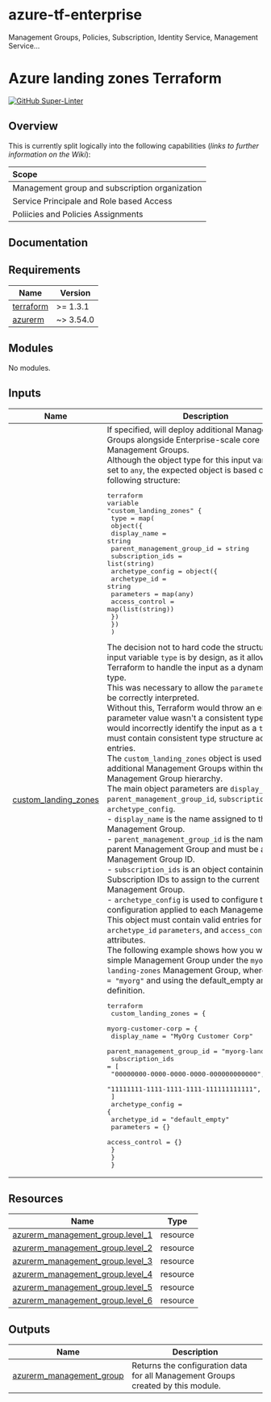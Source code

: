 # azure-tf-enterprise
Management Groups, Policies, Subscription, Identity Service, Management Service...

<!-- BEGIN_TF_DOCS -->
# Azure landing zones Terraform

[![GitHub Super-Linter](https://github.com/<OWNER>/<REPOSITORY>/actions/workflows/<WORKFLOW\_FILE\_NAME>/badge.svg)](https://github.com/marketplace/actions/super-linter)

## Overview

This is currently split logically into the following capabilities (*links to further information on the Wiki*):

| Scope |
| :--- |
| Management group and subscription organization |
| Service Principale and Role based Access |
| Poliicies and Policies Assignments |

## Documentation
<!-- markdownlint-disable MD033 -->

## Requirements

| Name | Version |
|------|---------|
| <a name="requirement_terraform"></a> [terraform](#requirement\_terraform) | >= 1.3.1 |
| <a name="requirement_azurerm"></a> [azurerm](#requirement\_azurerm) | ~> 3.54.0 |

## Modules

No modules.

<!-- markdownlint-disable MD013 -->
<!-- markdownlint-disable MD034 -->
## Inputs

| Name | Description | Type | Default | Required |
|------|-------------|------|---------|:--------:|
| <a name="input_custom_landing_zones"></a> [custom\_landing\_zones](#input\_custom\_landing\_zones) | If specified, will deploy additional Management Groups alongside Enterprise-scale core Management Groups.<br>Although the object type for this input variable is set to `any`, the expected object is based on the following structure:<pre>terraform<br>variable "custom_landing_zones" {<br>  type = map(<br>    object({<br>      display_name               = string<br>      parent_management_group_id = string<br>      subscription_ids           = list(string)<br>      archetype_config = object({<br>        archetype_id   = string<br>        parameters     = map(any)<br>        access_control = map(list(string))<br>      })<br>    })<br>  )</pre>The decision not to hard code the structure in the input variable `type` is by design, as it allows Terraform to handle the input as a dynamic object type.<br>This was necessary to allow the `parameters` value to be correctly interpreted.<br>Without this, Terraform would throw an error if each parameter value wasn't a consistent type, as it would incorrectly identify the input as a `tuple` which must contain consistent type structure across all entries.<br>The `custom_landing_zones` object is used to deploy additional Management Groups within the core Management Group hierarchy.<br>The main object parameters are `display_name`, `parent_management_group_id`, `subscription_ids`and `archetype_config`.<br>- `display_name` is the name assigned to the Management Group.<br>- `parent_management_group_id` is the name of the parent Management Group and must be a valid Management Group ID.<br>- `subscription_ids` is an object containing a list of Subscription IDs to assign to the current Management Group.<br>- `archetype_config` is used to configure the configuration applied to each Management Group. This object must contain valid entries for the `archetype_id` `parameters`, and `access_control` attributes.<br>The following example shows how you would add a simple Management Group under the `myorg-landing-zones` Management Group, where `root_id = "myorg"` and using the default\_empty archetype definition.<pre>terraform<br>  custom_landing_zones = {<br>    myorg-customer-corp = {<br>      display_name               = "MyOrg Customer Corp"<br>      parent_management_group_id = "myorg-landing-zones"<br>      subscription_ids           = [<br>        "00000000-0000-0000-0000-000000000000",<br>        "11111111-1111-1111-1111-111111111111",<br>      ]<br>      archetype_config = {<br>        archetype_id   = "default_empty"<br>        parameters     = {}<br>        access_control = {}<br>      }<br>    }<br>  }</pre> | `any` | `{}` | no |

## Resources

| Name | Type |
|------|------|
| [azurerm_management_group.level_1](https://registry.terraform.io/providers/hashicorp/azurerm/latest/docs/resources/management_group) | resource |
| [azurerm_management_group.level_2](https://registry.terraform.io/providers/hashicorp/azurerm/latest/docs/resources/management_group) | resource |
| [azurerm_management_group.level_3](https://registry.terraform.io/providers/hashicorp/azurerm/latest/docs/resources/management_group) | resource |
| [azurerm_management_group.level_4](https://registry.terraform.io/providers/hashicorp/azurerm/latest/docs/resources/management_group) | resource |
| [azurerm_management_group.level_5](https://registry.terraform.io/providers/hashicorp/azurerm/latest/docs/resources/management_group) | resource |
| [azurerm_management_group.level_6](https://registry.terraform.io/providers/hashicorp/azurerm/latest/docs/resources/management_group) | resource |

## Outputs

| Name | Description |
|------|-------------|
| <a name="output_azurerm_management_group"></a> [azurerm\_management\_group](#output\_azurerm\_management\_group) | Returns the configuration data for all Management Groups created by this module. |

<!-- markdownlint-enable -->

<!-- END_TF_DOCS -->